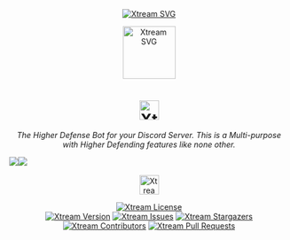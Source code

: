 <div align="center">  
<a href="https://github.com/CodingWithUnknown/Xtream"><img src="https://capsule-render.vercel.app/api?type=waving&color=gradient&height=200&section=header&text=Xtream&fontSize=70&fontAlignY=35&animation=twinkling&fontColor=gradient" alt="Xtream SVG" /></a>

<a href="https://github.com/CodingWithUnknown/Xtream"><img src="https://cdn.discordapp.com/attachments/919158245661224961/1202187654746079253/20240131_140558.png?ex=65cc8b80&is=65ba1680&hm=08e34c7093d6d45299563d9b01d0311722fb396afd7245606eb598cbb11962e6&" alt="Xtream SVG" height=95 /></a>
</br>
<h1><a href="https://www.github.com/CodingWithUnknown"><img src="https://readme-typing-svg.demolab.com?font=Audiowide&amp;size=20&amp;pause=1000&amp;duration=4000&amp;color=3c3a52&amp;width=100&amp;height=25&amp;repeat=false&amp;center=true&amp;vCenter=true&amp;lines=Xtream" alt="Xtream" height=35 /></a></h1>

<em><p>The Higher Defense Bot for your Discord Server. This is a Multi-purpose with Higher Defending features like none other.</p></em>

<div style="display:flex;">
<a href="https://discord.com/api/oauth2/authorize?client_id=962092097933021184&permissions=70368744177663&scope=bot%20applications.commands" alt="Xtream Invite"><img src="https://img.shields.io/badge/Invite%20Me-161c1c?style=for-the-badge" /></a>
<!-- <span style="display:inline-block;width:2%;">-</span> -->
<a href="https://discord.com/invite/VgT9u4PM2w" alt="Xtream Support Server" ><img src="https://img.shields.io/badge/Support%20Server-161c1c?style=for-the-badge" /></a>
</div>
</br>
<a href="https://www.github.com/CodingWithUnknown"><img src="https://readme-typing-svg.demolab.com?font=Poppins&amp;size=20&amp;pause=1000&amp;duration=4000&amp;color=3c3a52&amp;width=600&amp;height=40&amp;repeat=false&amp;lines=Xtream+Defender+Distributed+under+the+Apache-2.0+License." alt="Xtream Apache-2.0 License" height=35 /></a>
<!-- <p><em>🔒 Xtream Defender Distributed under the Apache-2.0 License.</em></p> -->

<a href="https://github.com/CodingWithUnknown/Xtream/blob/master/LICENSE"><img src="https://img.shields.io/github/license/CodingWithUnknown/Xtream.svg?style=for-the-badge&amp;logoColor=3c3a52&amp;logo=apache&amp;color=161c1c" alt="Xtream License" /></a>
</br>
<a href="https://www.github.com/CodingWithUnknown"><img src="https://img.shields.io/github/package-json/v/CodingWithUnknown/Xtream?style=for-the-badge&amp;color=161c1c" alt="Xtream Version" /></a>
<a href="https://github.com/CodingWithUnknown/Xtream/issues"><img src="https://img.shields.io/github/issues/CodingWithUnknown/Xtream.svg?style=for-the-badge&amp;color=161c1c" alt="Xtream Issues" /></a>
<a href="https://github.com/CodingWithUnknown/Xtream/stargazers"><img src="https://img.shields.io/github/stars/CodingWithUnknown/Xtream.svg?style=for-the-badge&amp;color=161c1c" alt="Xtream Stargazers" /></a>
<a href="https://github.com/CodingWithUnknown/Xtream/graphs/contributors"><img src="https://img.shields.io/github/contributors/CodingWithUnknown/Xtream.svg?style=for-the-badge&amp;color=161c1c" alt="Xtream Contributors" /></a>
<a href="https://github.com/CodingWithUnknown/Xtream/pulls"><img src="https://img.shields.io/github/issues-pr/CodingWithUnknown/Xtream.svg?style=for-the-badge&amp;color=161c1c" alt="Xtream Pull Requests" /></a>
</div>
